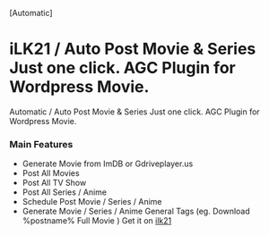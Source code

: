 [Automatic] 
# iLK21 / Auto Post Movie & Series Just one click. AGC Plugin for Wordpress Movie.
Automatic / Auto Post Movie & Series Just one click.
AGC Plugin for Wordpress Movie.

### Main Features
- Generate Movie from ImDB or Gdriveplayer.us
- Post All Movies
- Post All TV Show
- Post All Series / Anime
- Schedule Post Movie / Series / Anime
- Generate Movie / Series / Anime General Tags (eg. Download %postname% Full Movie )
Get it on [ilk21](https://paschenkomax.com/situs-ilk21-sub-indo-menonton-film-dan-serial-favorit-dengan-mudah/)
